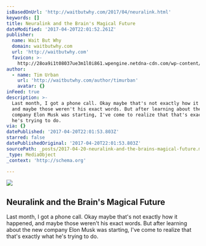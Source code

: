 ```yaml
---
isBasedOnUrl: 'http://waitbutwhy.com/2017/04/neuralink.html'
keywords: []
title: Neuralink and the Brain's Magical Future
dateModified: '2017-04-20T22:01:52.261Z'
publisher:
  name: Wait But Why
  domain: waitbutwhy.com
  url: 'http://waitbutwhy.com'
  favicon: >-
    http://28oa9i1t08037ue3m1l0i861.wpengine.netdna-cdn.com/wp-content/themes/waitbutwhy/images/favicon.ico
author:
  - name: Tim Urban
    url: 'http://waitbutwhy.com/author/timurban'
    avatar: {}
inFeed: true
description: >-
  Last month, I got a phone call. Okay maybe that's not exactly how it happened,
  and maybe those weren't his exact words. But after learning about the new
  company Elon Musk was starting, I've come to realize that that's exactly what
  he's trying to do.
via: {}
datePublished: '2017-04-20T22:01:53.803Z'
starred: false
datePublishedOriginal: '2017-04-20T22:01:53.803Z'
sourcePath: _posts/2017-04-20-neuralink-and-the-brains-magical-future.md
_type: MediaObject
_context: 'http://schema.org'

---
```

<article style=""><img src="https://imgflo.herokuapp.com/graph/2b2431f8e7ba7b0/7dbf49bfc874f44e882af978b50e2de2/noop.png?input=http%3A%2F%2Fwaitbutwhy.com%2Fwp-content%2Fuploads%2F2018%2F04%2FFB-1.png" /><h1>Neuralink and the Brain's Magical Future</h1><p>Last month, I got a phone call. Okay maybe that's not exactly how it happened, and maybe those weren't his exact words. But after learning about the new company Elon Musk was starting, I've come to realize that that's exactly what he's trying to do.</p></article>